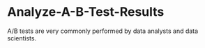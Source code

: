 # Analyze-A-B-Test-Results
A/B tests are very commonly performed by data analysts and data scientists.
